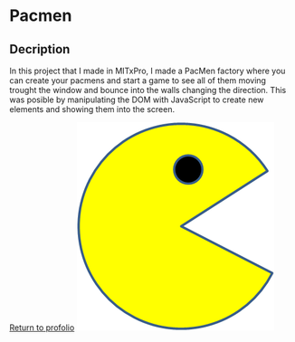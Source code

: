 # Pacmen

## Decription
In this project that I made in MITxPro, I made a PacMen factory where you can create your pacmens and start a game to see all of them moving trought the window and bounce into the walls changing the direction.
This was posible by manipulating the DOM with JavaScript to create new elements and showing them into the screen.

<a href="https://effrenanthony.github.io/packmen/index.html">Return to profolio</a>
<img src="PacMan1.png">
